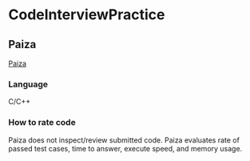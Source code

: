 # CodeInterviewPractice

## Paiza

[Paiza](https://paiza.jp/challenges/info)

### Language

C/C++

### How to rate code

Paiza does not inspect/review submitted code.
Paiza evaluates rate of passed test cases, time to answer, execute speed, and memory usage.
